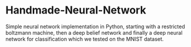# Handmade-Neural-Network

Simple neural network implementation in Python, starting with a restricted boltzmann machine, then a deep belief network and finally a deep neural network for classification which we tested on the MNIST dataset.
